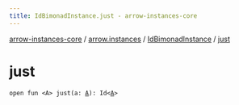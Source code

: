 ```yaml
---
title: IdBimonadInstance.just - arrow-instances-core
---
```


[arrow-instances-core](../../index.html) / [arrow.instances](../index.html) / [IdBimonadInstance](index.html) / [just](./just.html)

# just

`open fun <A> just(a: `[`A`](just.html#A)`): Id<`[`A`](just.html#A)`>`